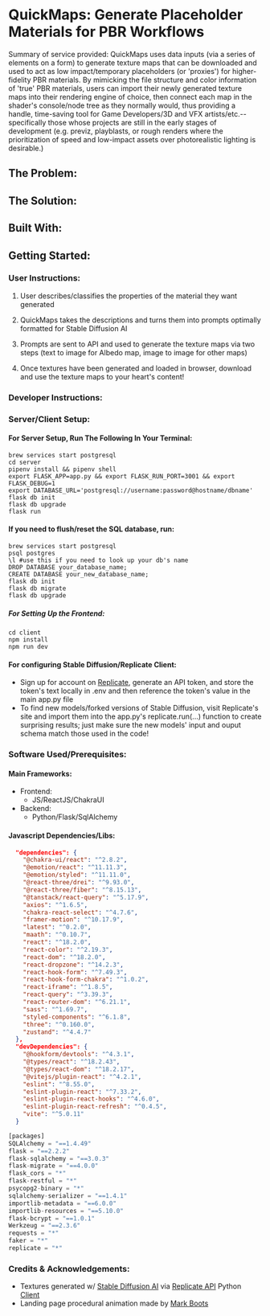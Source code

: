 
# QuickMaps: Generate Placeholder Materials for PBR Workflows 

Summary of service provided: QuickMaps uses data inputs (via a series of elements on a form) to generate texture maps that can be downloaded and used to act as low impact/temporary placeholders (or 'proxies') for higher-fidelity PBR materials. By mimicking the file structure and color information of 'true' PBR materials, users can import their newly generated texture maps into their rendering engine of choice, then connect each map in the shader's console/node tree as they normally would, thus providing a handle, time-saving tool for Game Developers/3D and VFX artists/etc.--specifically those whose projects are still in the early stages of development (e.g. previz, playblasts, or rough renders where the prioritization of speed and low-impact assets over photorealistic lighting is desirable.)


## The Problem:

## The Solution:

## Built With:

## Getting Started:

### User Instructions:

1. User describes/classifies the properties of the material they want generated

2. QuickMaps takes the descriptions and turns them into prompts optimally formatted for Stable Diffusion AI

3. Prompts are sent to API and used to generate the texture maps via two steps (text to image for Albedo map, image to image for other maps)

4. Once textures have been generated and loaded in browser, download and use the texture maps to your heart's content!



### Developer Instructions:

### Server/Client Setup:

#### For Server Setup, Run The Following In Your Terminal:

   ```shell
   brew services start postgresql
   cd server
   pipenv install && pipenv shell
   export FLASK_APP=app.py && export FLASK_RUN_PORT=3001 && export FLASK_DEBUG=1
   export DATABASE_URL='postgresql://username:password@hostname/dbname'
   flask db init
   flask db upgrade
   flask run
   ```

#### If you need to flush/reset the SQL database, run:

   ```shell
   brew services start postgresql
   psql postgres
   \l #use this if you need to look up your db's name
   DROP DATABASE your_database_name;
   CREATE DATABASE your_new_database_name;
   flask db init
   flask db migrate
   flask db upgrade
   ```

##### For Setting Up the Frontend:
   ```shell
   cd client
   npm install
   npm run dev
   ```
#### For configuring Stable Diffusion/Replicate Client:
- Sign up for account on [Replicate](https://replicate.com), generate an API token, and store the token's text locally in .env and then reference the token's value in the main app.py file 
- To find new models/forked versions of Stable Diffusion, visit Replicate's site and import them into the app.py's replicate.run(...) function to create surprising results; just make sure the new models' input and ouput schema match those used in the code!

### Software Used/Prerequisites:

#### Main Frameworks:
- Frontend:
  - JS/ReactJS/ChakraUI
- Backend:
  - Python/Flask/SqlAlchemy

#### Javascript Dependencies/Libs:
```json
  "dependencies": {
    "@chakra-ui/react": "^2.8.2",
    "@emotion/react": "^11.11.3",
    "@emotion/styled": "^11.11.0",
    "@react-three/drei": "^9.93.0",
    "@react-three/fiber": "^8.15.13",
    "@tanstack/react-query": "^5.17.9",
    "axios": "^1.6.5",
    "chakra-react-select": "^4.7.6",
    "framer-motion": "^10.17.9",
    "latest": "^0.2.0",
    "maath": "^0.10.7",
    "react": "^18.2.0",
    "react-color": "^2.19.3",
    "react-dom": "^18.2.0",
    "react-dropzone": "^14.2.3",
    "react-hook-form": "^7.49.3",
    "react-hook-form-chakra": "^1.0.2",
    "react-iframe": "^1.8.5",
    "react-query": "^3.39.3",
    "react-router-dom": "^6.21.1",
    "sass": "^1.69.7",
    "styled-components": "^6.1.8",
    "three": "^0.160.0",
    "zustand": "^4.4.7"
  },
  "devDependencies": {
    "@hookform/devtools": "^4.3.1",
    "@types/react": "^18.2.43",
    "@types/react-dom": "^18.2.17",
    "@vitejs/plugin-react": "^4.2.1",
    "eslint": "^8.55.0",
    "eslint-plugin-react": "^7.33.2",
    "eslint-plugin-react-hooks": "^4.6.0",
    "eslint-plugin-react-refresh": "^0.4.5",
    "vite": "^5.0.11"
  }

```


```js
[packages]
SQLAlchemy = "==1.4.49"
flask = "==2.2.2"
flask-sqlalchemy = "==3.0.3"
flask-migrate = "==4.0.0"
flask_cors = "*"
flask-restful = "*"
psycopg2-binary = "*"
sqlalchemy-serializer = "==1.4.1"
importlib-metadata = "==6.0.0"
importlib-resources = "==5.10.0"
flask-bcrypt = "==1.0.1"
Werkzeug = "==2.3.6"
requests = "*"
faker = "*"
replicate = "*"
```

### Credits & Acknowledgements:
+ Textures generated w/ [Stable Diffusion AI](https://replicate.com/stability-ai/stable-diffusion) via [Replicate API](https://replicate.com) Python [Client](https://github.com/replicate/replicate-python)
+ Landing page procedural animation made by [Mark Boots](https://codepen.io/MarkBoots)
  